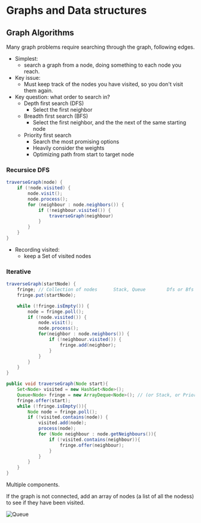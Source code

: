 # Graphs and Data structures

## Graph Algorithms

Many graph problems require searching through the graph, following edges.

- Simplest:
    - search a graph from a node, doing something to each node you reach.
- Key issue:
    - Must keep track of the nodes you have visited, so you don't visit them again.
- Key question: what order to search in?
    - Depth first search (DFS)
        - Select the first neighbor
    - Breadth first search (BFS)
        - Select the first neighbor, and the the next of the same starting node
    - Priority first search
        - Search the most promising options
        - Heavily consider the weights
        - Optimizing path from start to target node

### Recursice DFS

```DFSPseudo.java
traverseGraph(node) {
    if (!node.visited) {
        node.visit();
        node.process();
        for (neighbour : node.neighbors()) {
            if (!neighbour.visited()) {
                traverseGraph(neighbour)
            }
        }
    }
}
```

- Recording visited:
    - keep a Set of visited nodes

### Iterative

```IterativePseudo.java
traverseGraph(startNode) {
    fringe; // Collection of nodes      Stack, Queue        Dfs or Bfs
    fringe.put(startNode);

    while (!fringe.isEmpty()) {
        node = fringe.poll();
        if (!node.visited()) {
            node.visit();
            node.process();
            for(neighbor : node.neighbors()) {
                if (!neighbour.visited()) {
                    fringe.add(neighbor);
                }
            }
        }
    }
}
```

```Iterative.java
public void traverseGraph(Node start){
    Set<Node> visited = new HashSet<Node>();
    Queue<Node> fringe = new ArrayDeque<Node>(); // (or Stack, or PriorityQueue)
    fringe.offer(start);
    while (!fringe.isEmpty()){
        Node node = fringe.poll();
        if (!visited.contains(node)) {
            visited.add(node);
            process(node);
            for (Node neighbour : node.getNeighbours()){
                if (!visited.contains(neighbour)){
                    fringe.offer(neighbour);
                }
            }
        }
    }
}
```

Multiple components.

If the graph is not connected, add an array of nodes (a list of all the nodess) to see if they have been visited.

![Queue](./2-Apr-Queue.png)
